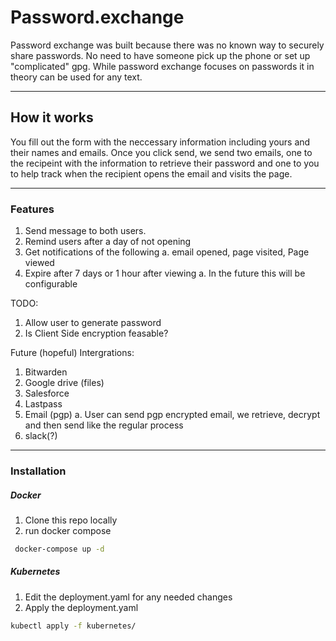 # Password.exchange
Password exchange was built because there was no known way to securely share passwords. No need to have someone pick up the phone or set up "complicated" gpg. While password exchange focuses on passwords it in theory can be used for any text. 

---

## How it works
You fill out the form with the neccessary information including yours and their names and emails. Once you click send, we send two emails, one to the recipeint with the information to retrieve their password and one to you to help track when the recipient opens the email and visits the page. 

---

### Features
1. Send message to both users. 
2. Remind users after a day of not opening
3. Get notifications of the following
   a. email opened, page visited, Page viewed
3. Expire after 7 days or 1 hour after viewing
   a. In the future this will be configurable


TODO:
  1. Allow user to generate password 
  2. Is Client Side encryption feasable?

Future (hopeful) Intergrations:
1. Bitwarden
2. Google drive (files)
3. Salesforce
4. Lastpass
5. Email (pgp)
  a. User can send pgp encrypted email, we retrieve, decrypt and then send like the regular process
6. slack(?)

---

### Installation
##### Docker
1. Clone this repo locally
2. run docker compose
```bash
 docker-compose up -d
```
##### Kubernetes
1. Edit the deployment.yaml for any needed changes
2. Apply the deployment.yaml
```bash 
kubectl apply -f kubernetes/
```